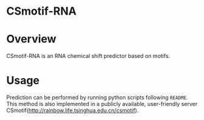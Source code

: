 # CSmotif-RNA

Overview
========
CSmotif-RNA is an RNA chemical shift predictor based on motifs.

Usage
========
Prediction can be performed by running python scripts following `README`. This method is also implemented in a publicly available, user-friendly server CSmotif(http://rainbow.life.tsinghua.edu.cn/csmotif).

